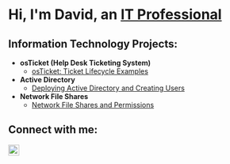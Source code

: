 <h1>Hi, I'm David, an <a href="https://www.linkedin.com/in/david-j-030135280?original_referer=
">IT Professional</a></h1>

<h2> Information Technology Projects:</h2>

- <b>osTicket (Help Desk Ticketing System)</b>
  - [osTicket: Ticket Lifecycle Examples](https://github.com/davidj778/ticket-lifecycle)
- <b>Active Directory</b>
  - [Deploying Active Directory and Creating Users](https://github.com/davidj778/Active-Directory)
- <b>Network File Shares</b>
  - [Network File Shares and Permissions](https://github.com/davidj778/Network-File-Shares)

<h2>Connect with me:</h2>


[<img align="left" alt="Josh | LinkedIn" width="22px" src="https://cdn.jsdelivr.net/npm/simple-icons@v3/icons/linkedin.svg" />][linkedin]


[twitter]: https://twitter.com/Josh
[instagram]: https://www.instagram.com/Josh
[linkedin]: www.linkedin.com/in/david-j-030135280


